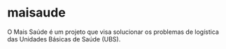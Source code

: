 # maisaude
O Mais Saúde é um projeto que visa solucionar os problemas de logística das Unidades Básicas de Saúde (UBS).
